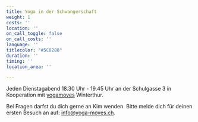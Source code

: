 ```yaml
---
title: Yoga in der Schwangerschaft
weight: 1
costs: ''
location: ''
on_call_toggle: false
on_call_costs: ''
language: ''
titlecolor: "#5C8288"
duration: ''
timing: ''
location_area: ''

---
```

Jeden Dienstagabend 18.30 Uhr - 19.45 Uhr an der Schulgasse 3 in Kooperation mit [yogamoves](https://www.yoga-moves.ch/news-uebersicht/yoga-in-der-schwangerschaft "yogamoves") Winterthur.

Bei Fragen darfst du dich gerne an Kim wenden. Bitte melde dich für deinen ersten Besuch an auf: [info@yoga-moves.ch](mailto:info@yoga-moves.ch).